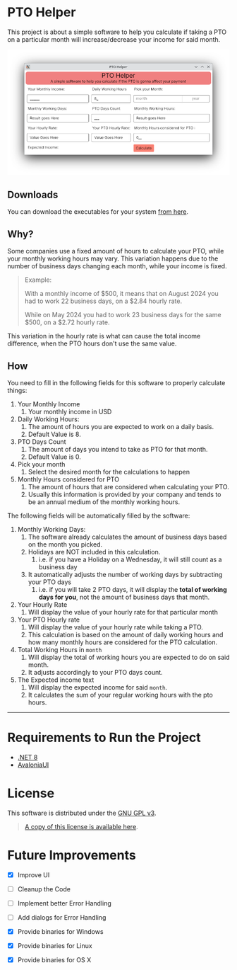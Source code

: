 # PTO Helper

This project is about a simple software to help you calculate if taking a PTO on a particular month will increase/decrease 
your income for said month.

![PTO Helper software screenshot](/resources/software.png)

## Downloads

You can download the executables for your system [from here](/resources/Binaries/).

## Why?

Some companies use a fixed amount of hours to calculate your PTO, while your monthly working hours may vary.
This variation happens due to the number of business days changing each month, while your income is fixed.

> Example:
> 
> With a monthly income of \$500, it means that on August 2024 you had to work 22 business days, on a \$2.84 hourly rate.
> 
> While on May 2024 you had to work 23 business days for the same \$500, on a \$2.72 hourly rate.
 
This variation in the hourly rate is what can cause the total income difference, when the PTO hours don't use the same 
value.

## How

You need to fill in the following fields for this software to properly calculate things:

1. Your Monthly Income 
   1. Your monthly income in USD
2. Daily Working Hours: 
   1. The amount of hours you are expected to work on a daily basis.
   2. Default Value is 8.
3. PTO Days Count
   1. The amount of days you intend to take as PTO for that month.
   2. Default Value is 0.
4. Pick your month
   1. Select the desired month for the calculations to happen
5. Monthly Hours considered for PTO
   1. The amount of hours that are considered when calculating your PTO. 
   2. Usually this information is provided by your company and tends to be an annual medium of the monthly working hours.

The following fields will be automatically filled by the software:

1. Monthly Working Days:
   1. The software already calculates the amount of business days based on the month you picked.
   2. Holidays are NOT included in this calculation. 
      1. i.e. if you have a Holiday on a Wednesday, it will still count as a business day
   3. It automatically adjusts the number of working days by subtracting your PTO days
      1. i.e. if you will take 2 PTO days, it will display the **total of working days for you**, not the amount of business days that month.
2. Your Hourly Rate
   1. Will display the value of your hourly rate for that particular month
3. Your PTO Hourly rate
   1. Will display the value of your hourly rate while taking a PTO.
   2. This calculation is based on the amount of daily working hours and how many monthly hours are considered for the PTO calculation.
4. Total Working Hours in `month` 
   1. Will display the total of working hours you are expected to do on said month.
   2. It adjusts accordingly to your PTO days count.
5. The Expected income text
   1. Will display the expected income for said `month`. 
   2. It calculates the sum of your regular working hours with the pto hours.


---

# Requirements to Run the Project

* [.NET 8](https://dotnet.microsoft.com/en-us/download/dotnet/8.0)
* [AvaloniaUI](https://avaloniaui.net/)

# License

This software is distributed under the [GNU GPL v3](https://www.gnu.org/licenses/gpl-3.0.en.html). 

> [A copy of this license is available here](LICENSE).

# Future Improvements

- [x] Improve UI
- [ ] Cleanup the Code
- [ ] Implement better Error Handling
- [ ] Add dialogs for Error Handling
- [x] Provide binaries for Windows
- [x] Provide binaries for Linux
- [x] Provide binaries for OS X

